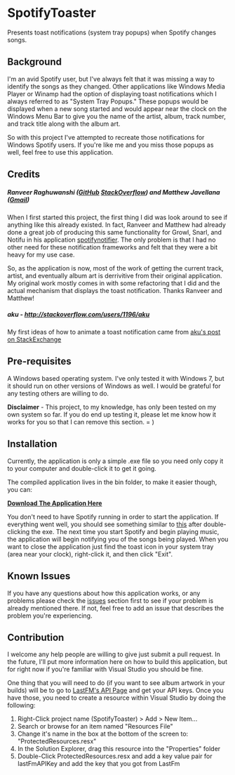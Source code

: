 SpotifyToaster
==============

Presents toast notifications (system tray popups) when Spotify changes songs.

## Background
I'm an avid Spotify user, but I've always felt that it was missing a way to identify the songs as they changed. Other applications like Windows Media Player or Winamp had the option of displaying toast notifications which I always referred to as "System Tray Popups." These popups would be displayed when a new song started and would appear near the clock on the Windows Menu Bar to give you the name of the artist, album, track number, and track title along with the album art.

So with this project I've attempted to recreate those notifications for Windows Spotify users. If you're like me and you miss those popups as well, feel free to use this application.

## Credits
##### Ranveer Raghuwanshi ([GitHub](https://github.com/ranveer5289) [StackOverflow](http://stackoverflow.com/users/776084/ranrag)) and Matthew Javellana ([Gmail](mmjavellana@gmail.com))
When I first started this project, the first thing I did was look around to see if anything like this already existed. In fact, Ranveer and Matthew had already done a great job of producing this same functionality for Growl, Snarl, and Notifu in his application [spotifynotifier](https://code.google.com/p/spotifynotifier/). The only problem is that I had no other need for these notification frameworks and felt that they were a bit heavy for my use case.

So, as the application is now, most of the work of getting the current track, artist, and eventually album art is derrivitive from their original application. My original work mostly comes in with some refactoring that I did and the actual mechanism that displays the toast notification. Thanks Ranveer and Matthew!

##### aku - http://stackoverflow.com/users/1196/aku
My first ideas of how to animate a toast notification came from [aku's post on StackExchange](http://stackoverflow.com/questions/461184/toast-style-popup-for-my-application)

## Pre-requisites
A Windows based operating system. I've only tested it with Windows 7, but it should run on other versions of Windows as well. I would be grateful for any testing others are willing to do.

**Disclaimer** - This project, to my knowledge, has only been tested on my own system so far. If you do end up testing it, please let me know how it works for you so that I can remove this section. = )

## Installation
Currently, the application is only a simple .exe file so you need only copy it to your computer and double-click it to get it going.

The compiled application lives in the bin folder, to make it easier though, you can:

**[Download The Application Here](https://github.com/aauren/SpotifyToaster/blob/master/bin/Release/SpotifyToaster.exe?raw=true)**

You don't need to have Spotify running in order to start the application. If everything went well, you should see something similar to [this](https://github.com/aauren/SpotifyToaster/blob/master/images/toastStartupNotificationExample.png) after double-clicking the exe. The next time you start Spotify and begin playing music, the application will begin notifying you of the songs being played. When you want to close the application just find the toast icon in your system tray (area near your clock), right-click it, and then click "Exit".

## Known Issues
If you have any questions about how this application works, or any problems please check the [issues](https://github.com/aauren/SpotifyToaster/issues) section first to see if your problem is already mentioned there. If not, feel free to add an issue that describes the problem you're experiencing.

## Contribution
I welcome any help people are willing to give just submit a pull request. In the future, I'll put more information here on how to build this application, but for right now if you're familiar with Visual Studio you should be fine.

One thing that you will need to do (if you want to see album artwork in your builds) will be to go to [LastFM's API Page](http://www.last.fm/api) and get your API keys. Once you have those, you need to create a resource within Visual Studio by doing the following:

1. Right-Click project name (SpotifyToaster) > Add > New Item...
2. Search or browse for an item named "Resources File"
3. Change it's name in the box at the bottom of the screen to: "ProtectedResources.resx"
4. In the Solution Explorer, drag this resource into the "Properties" folder
5. Double-Click ProtectedResources.resx and add a key value pair for lastFmAPIKey and add the key that you got from LastFm
